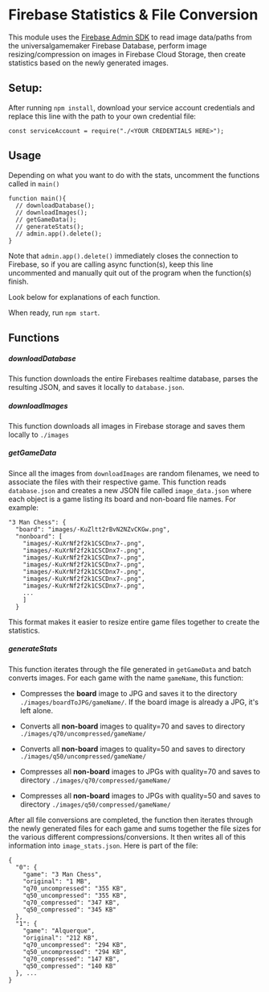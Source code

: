 # Firebase Statistics & File Conversion

This module uses the [Firebase Admin SDK](https://firebase.google.com/docs/reference/admin/) to read image data/paths from the universalgamemaker Firebase Database, perform image resizing/compression on images in Firebase Cloud Storage, then create statistics based on the newly generated images.

## Setup:
After running `npm install`, download your service account credentials and replace this line with the path to your own credential file:

```
const serviceAccount = require("./<YOUR CREDENTIALS HERE>");

```  
## Usage

Depending on what you want to do with the stats, uncomment the functions called in `main()`

```
function main(){
  // downloadDatabase();
  // downloadImages();
  // getGameData();
  // generateStats();
  // admin.app().delete();
}
```

Note that `admin.app().delete()` immediately closes the connection to Firebase, so if you are calling async function(s), keep this line uncommented and manually quit out of the program when the function(s) finish.

Look below for explanations of each function.

When ready, run `npm start`.

## Functions

##### downloadDatabase
This function downloads the entire Firebases realtime database, parses the resulting JSON, and saves it locally to `database.json`.

##### downloadImages
This function downloads all images in Firebase storage and saves them locally to `./images`

##### getGameData
Since all the images from `downloadImages` are random filenames, we need to associate the files with their respective game. This function reads `database.json` and creates a new JSON file called `image_data.json` where each object is a game listing its board and non-board file names. For example:

```
"3 Man Chess": {
  "board": "images/-KuZltt2rBvN2NZvCKGw.png",
  "nonboard": [
    "images/-KuXrNf2f2k1CSCDnx7-.png",
    "images/-KuXrNf2f2k1CSCDnx7-.png",
    "images/-KuXrNf2f2k1CSCDnx7-.png",
    "images/-KuXrNf2f2k1CSCDnx7-.png",
    "images/-KuXrNf2f2k1CSCDnx7-.png",
    "images/-KuXrNf2f2k1CSCDnx7-.png",
    "images/-KuXrNf2f2k1CSCDnx7-.png",
    ...
    ]
  }
```

This format makes it easier to resize entire game files together to create the statistics.

##### generateStats
This function iterates through the file generated in `getGameData` and batch converts images. For each game with the name `gameName`, this function:

* Compresses the **board** image to JPG and saves it to the directory `./images/boardToJPG/gameName/`. If the board image is already a JPG, it's left alone.  

* Converts all **non-board** images to quality=70 and saves to directory `./images/q70/uncompressed/gameName/`

* Converts all **non-board** images to quality=50 and saves to directory `./images/q50/uncompressed/gameName/`

* Compresses all **non-board** images to JPGs with quality=70 and saves to directory `./images/q70/compressed/gameName/`

* Compresses all **non-board** images to JPGs with quality=50 and saves to directory `./images/q50/compressed/gameName/`

After all file conversions are completed, the function then iterates through the newly generated files for each game and sums together the file sizes for the various different compressions/conversions. It then writes all of this information into `image_stats.json`. Here is part of the file:

```
{
  "0": {
    "game": "3 Man Chess",
    "original": "1 MB",
    "q70_uncompressed": "355 KB",
    "q50_uncompressed": "355 KB",
    "q70_compressed": "347 KB",
    "q50_compressed": "345 KB"
  },
  "1": {
    "game": "Alquerque",
    "original": "212 KB",
    "q70_uncompressed": "294 KB",
    "q50_uncompressed": "294 KB",
    "q70_compressed": "147 KB",
    "q50_compressed": "140 KB"
  }, ...
}

```
